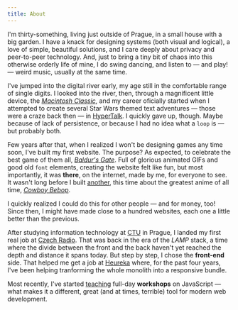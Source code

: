 ```yaml
---
title: About
---
```


I'm thirty-something, living just outside of Prague, in a small house with a big garden. I have a knack for designing systems (both visual and logical), a love of simple, beautiful solutions, and I care deeply about privacy and peer-to-peer technology. And, just to bring a tiny bit of chaos into this otherwise orderly life of mine, I do swing dancing, and listen to — and play! — weird music, usually at the same time.

<!--more-->

I've jumped into the digital river early, my age still in the comfortable range of single digits. I looked into the river, then, through a magnificent little device, the [*Macintosh Classic*](https://en.wikipedia.org/wiki/Macintosh_Classic), and my career oficially started when I attempted to create several Star Wars themed text adventures — those were a craze back then — in [HyperTalk](https://en.wikipedia.org/wiki/HyperTalk). I quickly gave up, though. Maybe because of lack of persistence, or because I had no idea what a `loop` is — but probably both.

Few years after that, when I realized I won't be designing games any time soon, I've built my first website. The purpose? As expected, to celebrate the best game of them all, [*Baldur's Gate*](https://en.wikipedia.org/wiki/Baldur%27s_Gate). Full of glorious animated GIFs and good old `font` elements, creating the website felt like fun, but most importantly, it was **there**, on the internet, made by me, for everyone to see. It wasn't long before I built [another](https://web.archive.org/web/20040902061956/http://cowboybebop.wz.cz/film.html), this time about the greatest anime of all time, [*Cowboy Bebop*](https://en.wikipedia.org/wiki/Cowboy_Bebop).

I quickly realized I could do this for other people — and for money, too! Since then, I might have made close to a hundred websites, each one a little better than the previous.

After studying information technology at [CTU](https://www.fit.cvut.cz/en) in Prague, I landed my first real job at [Czech Radio](https://www.rozhlas.cz). That was back in the era of the *LAMP* stack, a time where the divide between the front and the back haven't yet reached the depth and distance it spans today. But step by step, I chose the **front-end** side. That helped me get a job at [Heureka](https://m.heureka.cz) where, for the past four years, I've been helping tranforming the whole monolith into a responsive bundle.

Most recently, I've started [teaching](/workshops/) full-day **workshops** on JavaScript — what makes it a different, great (and at times, terrible) tool for modern web development.



